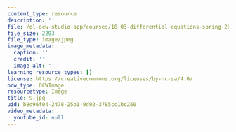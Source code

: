 ```yaml
---
content_type: resource
description: ''
file: /ol-ocw-studio-app/courses/18-03-differential-equations-spring-2010/b8d96f04247825b19d923785cc1bc260_9.jpg
file_size: 2293
file_type: image/jpeg
image_metadata:
  caption: ''
  credit: ''
  image-alt: ''
learning_resource_types: []
license: https://creativecommons.org/licenses/by-nc-sa/4.0/
ocw_type: OCWImage
resourcetype: Image
title: 9.jpg
uid: b8d96f04-2478-25b1-9d92-3785cc1bc260
video_metadata:
  youtube_id: null
---
```

